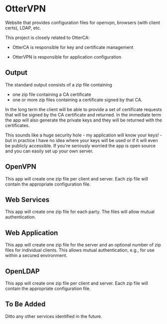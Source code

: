 OtterVPN
========

Website that provides configuration files for openvpn, browsers (with client certs), LDAP, etc.

This project is closely related to OtterCA:

 - OtterCA is responsible for key and certificate management

 - OtterVPN is responsible for application configuration


Output
------

The standard output consists of a zip file containing

 -  one zip file containing a CA certificate
 -  one or more zip files containing a certificate signed by that CA.

In the long term the client will be able to provide a set of certificate
requests that will be signed by the CA certificate and returned. In the
immediate term the app will also generate the private keys and they
will be returned with the certificates.

This sounds like a huge security hole - my application will know your
keys! - but in practice I have no idea where your keys will be used or
if it will even be publicly accessible. If you're seriously worried
the app is open source and you can easily set up your own server.

OpenVPN 
-------

This app will create one zip file per client and server. Each zip file
will contain the appropriate configuration file.

Web Services
------------

This app will create one zip file for each party. The files will allow
mutual authentication.

Web Application
---------------

This app will create one zip file for the server and an optional number
of zip files for individual clients. This allows mutual authentication, 
e.g., for use within a secured environment.

OpenLDAP
--------

This app will create one zip file per client and server. Each zip file
will contain the appropriate configuration file.

To Be Added
-----------

Ditto any other services identified in the future.
